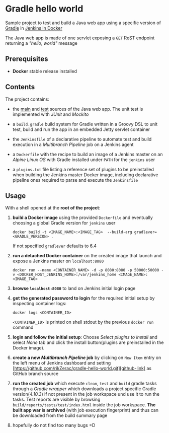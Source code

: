 # Gradle hello world

Sample project to test and build a Java web app using a specific version of [Gradle][gradle-link] 
in [Jenkins in Docker][jenkins-docker-link]

The Java web app is made of one servlet exposing a `GET` ReST endpoint returning a *"hello, world"* message

## Prerequisites
 
- **Docker** stable release installed

## Contents

The project contains:

- the [main][main-sources-link] 
and [test][test-sources-link] sources of the Java web app.
The unit test is implemented with *JUnit* and *Mockito*

- a `build.gradle` build system for Gradle written in a Groovy DSL to unit test, build and run the app in an embedded Jetty servlet container

- the `Jenkinsfile` of a declarative pipeline
to automate test and build execution in a *Multibranch Pipeline* job on a Jenkins agent

- a `Dockerfile` with the recipe to build an image of a Jenkins master on an *Alpine Linux OS* with Gradle installed under `PATH` for the `jenkins` user

- a `plugins.txt` file listing a reference set of plugins to be preinstalled when building the Jenkins master Docker image, 
including declarative pipeline ones required to parse and execute the `Jenkinsfile`

## Usage
With a shell opened at the **root of the project**:

1. **build a Docker image** using the provided `Dockerfile` and eventually choosing a global Gradle version for `jenkins` user

    ```docker build -t <IMAGE_NAME>:<IMAGE_TAG>  --build-arg gradlever=<GRADLE_VERSION> .```

    If not specified `gradlever` defaults to 6.4

2. **run a detached Docker container** on the created image that launch and expose a Jenkins master on `localhost:8080`

     ```docker run --name <CONTAINER_NAME> -d -p 8080:8080 -p 50000:50000 -v <DOCKER_HOST_JENKINS_HOME>:/var/jenkins_home <IMAGE_NAME>:<IMAGE_TAG>```
     
3. **browse `localhost:8080`** to land on Jenkins initial login page
 
4. **get the generated password to login** for the required initial setup by inspecting container logs:

    ```docker logs <CONTAINER_ID>```

    `<CONTAINER_ID>` is printed on shell stdout by the previous `docker run` command

5. **login and follow the initial setup**: Choose *Select plugins to install* and select *None* tab and 
click the install button(plugins are preinstalled in the Docker image). 

6. **create a new *Multibranch Pipeline* job** by clicking on `New Item` entry on the left menu of Jenkins dashboard and setting 
[https://github.com/rikZerac/gradle-hello-world.git][github-link] as GitHub branch source

7. **run the created job** which execute `clean`, `test` and `build` gradle tasks through a *Gradle wrapper* which downloads a project specific Gradle
    version(*4.10.3*) if not present in the job workspace und use it to run the tasks. Test reports are visible by browsing
    `build/reports/tests/test/index.html` inside the job workspace. **The built app war is archived** (with job execution fingerprint) and thus can be downloaded 
    from the build summary page  
 
8. hopefully do not find too many bugs =D

[gradle-link]: https://guides.gradle.org/building-java-web-applications/
[jenkins-docker-link]: https://github.com/jenkinsci/docker/blob/master/README.md
[main-sources-link]: https://github.com/rikZerac/gradle-hello-world/tree/master/src/main/java/org/gradle/examples/web
[test-sources-link]: https://github.com/rikZerac/gradle-hello-world/tree/master/src/test/java/org/gradle/examples/web
[github-link]: https://github.com/rikZerac/gradle-hello-world.git